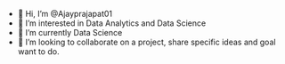 - 👋 Hi, I’m @Ajayprajapat01
- 👀 I’m interested in Data Analytics and Data Science
- 🌱 I’m currently Data Science
- 💞️ I’m looking to collaborate on a project, share specific ideas and goal want to do.
<!---
Ajayprajapat01/Ajayprajapat01 is a ✨ special ✨ repository because its `README.md` (this file) appears on your GitHub profile.
You can click the Preview link to take a look at your changes.
--->
